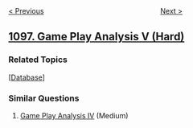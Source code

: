 <!--|This file generated by command(leetcode description); DO NOT EDIT.    |-->
<!--+----------------------------------------------------------------------+-->
<!--|@author    openset <openset.wang@gmail.com>                           |-->
<!--|@link      https://github.com/openset                                 |-->
<!--|@home      https://github.com/openset/leetcode                        |-->
<!--+----------------------------------------------------------------------+-->

[< Previous](../brace-expansion-ii "Brace Expansion II")
　　　　　　　　　　　　　　　　
[Next >](../unpopular-books "Unpopular Books")

## [1097. Game Play Analysis V (Hard)](https://leetcode.com/problems/game-play-analysis-v "游戏玩法分析 V")



### Related Topics
  [[Database](../../tag/database/README.md)]

### Similar Questions
  1. [Game Play Analysis IV](../game-play-analysis-iv) (Medium)

